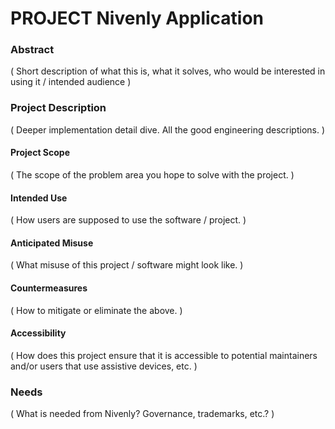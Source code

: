 # PROJECT Nivenly Application

### Abstract
( Short description of what this is, what it solves, who would be interested in using it / intended audience )

### Project Description
( Deeper implementation detail dive. All the good engineering descriptions. )

#### Project Scope
( The scope of the problem area you hope to solve with the project. )

#### Intended Use
( How users are supposed to use the software / project. )

#### Anticipated Misuse
( What misuse of this project / software might look like. )

#### Countermeasures
( How to mitigate or eliminate the above. )

#### Accessibility
( How does this project ensure that it is accessible to potential
  maintainers and/or users that use assistive devices, etc. )

### Needs
( What is needed from Nivenly? Governance, trademarks, etc.? )

